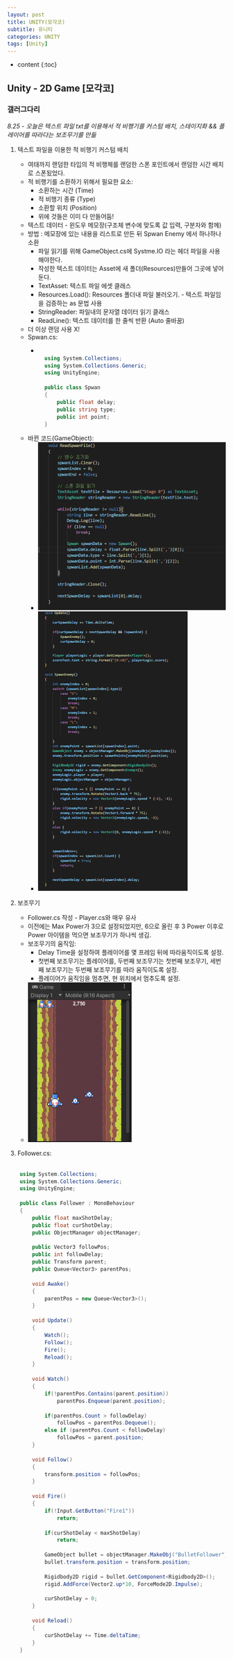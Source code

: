 ```yaml
---
layout: post
title: UNITY(모각코)
subtitle: 유니티
categories: UNITY
tags: [Unity]
---
```


* content
{:toc}

## Unity - 2D Game [모각코]
### 갤러그다리
*8.25 - 오늘은 텍스트 파일 txt를 이용해서 적 비행기를 커스텀 배치, 스테이지화 && 플레이어를 따라다는 보조무기를 만듦*

1. 텍스트 파일을 이용한 적 비행기 커스텀 배치
    - 여태까지 랜덤한 타입의 적 비행체를 랜덤한 스폰 포인트에서 랜덤한 시간 배치로 스폰됬었다.
    - 적 비행기를 소환하기 위해서 필요한 요소:
        + 소환하는 시간 (Time)
        + 적 비행기 종류 (Type)
        + 소환할 위치 (Position)
        + 위에 것들은 이미 다 만들어둠!
    - 텍스트 데이터 - 윈도우 메모장(구조체 변수에 맞도록 값 입력, 구분자와 함께)
    - 방법 : 메모장에 있는 내용을 리스트로 만든 뒤 Spwan Enemy 에서 하나하나 소환
        + 파일 읽기를 위해 GameObject.cs에 Systme.IO 라는 헤더 파일을 사용해야한다.
        + 작성한 텍스트 데이터는 Asset에 새 폴더(Resources)만들어 그곳에 넣어둔다.
        + TextAsset: 텍스트 파일 에셋 클래스
        + Resources.Load(): Resources 폴더내 파일 불러오기. - 텍스트 파일임을 검증하는 as 문법 사용
        + StringReader: 파일내의 문자열 데이터 읽기 클래스
        + ReadLine(): 텍스트 데이터를 한 줄씩 반환 (Auto 줄바꿈)
    - 더 이상 랜덤 사용 X!
    - Spwan.cs:
        + ```c#

            using System.Collections;
            using System.Collections.Generic;
            using UnityEngine;

            public class Spwan
            {
                public float delay;
                public string type;
                public int point;
            }

          ```
    - 바뀐 코드(GameObject):
        + ![alt ReadSpwanFile](style/image/ReadSpwanFile.PNG)
        + ![alt ChangeCode](style/image/ChangeCode.PNG)
    
2. 보조무기
    - Follower.cs 작성 - Player.cs와 매우 유사
    - 이전에는 Max Power가 3으로 설정되었지만, 6으로 올린 후 3 Power 이후로 Power 아이템을 먹으면 보조무기가 하나씩 생김.
    - 보조무기의 움직임:
        + Delay Time을 설정하여 플레이어를 몇 프레임 뒤에 따라움직이도록 설정.
        + 첫번째 보조무기는 플레이어를, 두번째 보조무기는 첫번째 보조무기, 세번째 보조무기는 두번째 보조무기를 따라 움직이도록 설정.
        + 플레이어가 움직임을 멈추면, 현 위치에서 멈추도록 설정.
    - ![alt Follower_game](style/image/Follower_game.PNG)

3. Follower.cs:  
~~~c#

    using System.Collections;
    using System.Collections.Generic;
    using UnityEngine;

    public class Follower : MonoBehaviour
    {
        public float maxShotDelay;
        public float curShotDelay;
        public ObjectManager objectManager;

        public Vector3 followPos;
        public int followDelay;
        public Transform parent;
        public Queue<Vector3> parentPos;

        void Awake()
        {
            parentPos = new Queue<Vector3>();
        }

        void Update()
        {
            Watch();
            Follow();
            Fire();
            Reload();
        }

        void Watch()
        {   
            if(!parentPos.Contains(parent.position))
                parentPos.Enqueue(parent.position);

            if(parentPos.Count > followDelay)
                followPos = parentPos.Dequeue();
            else if (parentPos.Count < followDelay)
                followPos = parent.position;
        }

        void Follow()
        {
            transform.position = followPos;
        }

        void Fire()
        {
            if(!Input.GetButton("Fire1"))
                return;

            if(curShotDelay < maxShotDelay)
                return;

            GameObject bullet = objectManager.MakeObj("BulletFollower");
            bullet.transform.position = transform.position; 

            Rigidbody2D rigid = bullet.GetComponent<Rigidbody2D>();
            rigid.AddForce(Vector2.up*10, ForceMode2D.Impulse);

            curShotDelay = 0;
        }

        void Reload()
        {
            curShotDelay += Time.deltaTime;
        }
    }
~~~